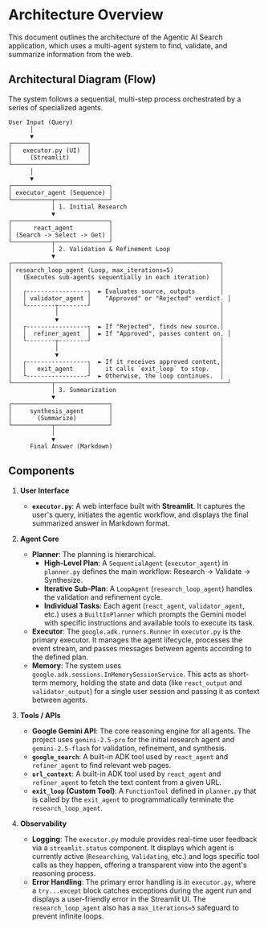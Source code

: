# Architecture Overview

This document outlines the architecture of the Agentic AI Search application, which uses a multi-agent system to find, validate, and summarize information from the web.

## Architectural Diagram (Flow)

The system follows a sequential, multi-step process orchestrated by a series of specialized agents.

```
User Input (Query)
      │
      ▼
┌─────────────────────┐
│   executor.py (UI)  │
│     (Streamlit)     │
└─────────────────────┘
      │
      ▼
┌───────────────────────────┐
│ executor_agent (Sequence) │
└───────────┬───────────────┘
            │ 1. Initial Research
            ▼
┌───────────────────────────┐
│      react_agent          │
│ (Search -> Select -> Get) │
└───────────┬───────────────┘
            │ 2. Validation & Refinement Loop
            ▼
┌──────────────────────────────────────────────────────────┐
│ research_loop_agent (Loop, max_iterations=5)             │
│   (Executes sub-agents sequentially in each iteration)   │
│                                                          │
│   ┌-----------------┐  ► Evaluates source, outputs       │
│   │ validator_agent │    "Approved" or "Rejected" verdict. │
│   └--------┬--------┘                                    │
│            │                                             │
│            ▼                                             │
│   ┌-----------------┐  ► If "Rejected", finds new source.│
│   │  refiner_agent  │  ► If "Approved", passes content on. │
│   └--------┬--------┘                                    │
│            │                                             │
│            ▼                                             │
│   ┌-----------------┐  ► If it receives approved content,│
│   │   exit_agent    │    it calls `exit_loop` to stop.   │
│   └-----------------┘  ► Otherwise, the loop continues.  │
└───────────┬────────────────────────────────────────────────┘
            │ 3. Summarization
            ▼
┌───────────────────────────┐
│     synthesis_agent       │
│       (Summarize)         │
└───────────┬───────────────┘
            │
            ▼
      Final Answer (Markdown)
```

## Components

1. **User Interface**  
   - **`executor.py`**: A web interface built with **Streamlit**. It captures the user's query, initiates the agentic workflow, and displays the final summarized answer in Markdown format.

2. **Agent Core**  
   - **Planner**: The planning is hierarchical.
     - **High-Level Plan**: A `SequentialAgent` (`executor_agent`) in `planner.py` defines the main workflow: Research -> Validate -> Synthesize.
     - **Iterative Sub-Plan**: A `LoopAgent` (`research_loop_agent`) handles the validation and refinement cycle.
     - **Individual Tasks**: Each agent (`react_agent`, `validator_agent`, etc.) uses a `BuiltInPlanner` which prompts the Gemini model with specific instructions and available tools to execute its task.
   - **Executor**: The `google.adk.runners.Runner` in `executor.py` is the primary executor. It manages the agent lifecycle, processes the event stream, and passes messages between agents according to the defined plan.
   - **Memory**: The system uses `google.adk.sessions.InMemorySessionService`. This acts as short-term memory, holding the state and data (like `react_output` and `validator_output`) for a single user session and passing it as context between agents.

3. **Tools / APIs**  
   - **Google Gemini API**: The core reasoning engine for all agents. The project uses `gemini-2.5-pro` for the initial research agent and `gemini-2.5-flash` for validation, refinement, and synthesis.
   - **`google_search`**: A built-in ADK tool used by `react_agent` and `refiner_agent` to find relevant web pages.
   - **`url_context`**: A built-in ADK tool used by `react_agent` and `refiner_agent` to fetch the text content from a given URL.
   - **`exit_loop` (Custom Tool)**: A `FunctionTool` defined in `planner.py` that is called by the `exit_agent` to programmatically terminate the `research_loop_agent`.

4. **Observability**  
   - **Logging**: The `executor.py` module provides real-time user feedback via a `streamlit.status` component. It displays which agent is currently active (`Researching`, `Validating`, etc.) and logs specific tool calls as they happen, offering a transparent view into the agent's reasoning process.
   - **Error Handling**: The primary error handling is in `executor.py`, where a `try...except` block catches exceptions during the agent run and displays a user-friendly error in the Streamlit UI. The `research_loop_agent` also has a `max_iterations=5` safeguard to prevent infinite loops.
